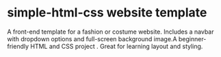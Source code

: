 # simple-html-css website template
A front-end template for a fashion or costume website. Includes a navbar with dropdown options and full-screen background image.A beginner-friendly HTML and CSS project . Great for learning layout and styling.

